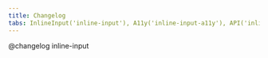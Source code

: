 ```yaml
---
title: Changelog
tabs: InlineInput('inline-input'), A11y('inline-input-a11y'), API('inline-input-api'), Example('inline-input-example'), Changelog('inline-input-changelog')
---
```


@changelog inline-input

